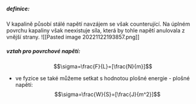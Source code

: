 ##### definice: 
V kapalině působí stálé napětí navzájem se však counterující. Na úplném povrchu kapaliny však neexistuje síla, která by tohle napětí anulovala z vnější strany.
![[Pasted image 20221122193857.png]]

##### vztah pro povrchové napětí:
$$\sigma=\frac{F}{L}=[\frac{N}{m}]$$
- ve fyzice se také můžeme setkat s hodnotou plošné energie - plošné napětí:
$$\sigma=\frac{W}{S}=[\frac{J}{m^2}]$$
